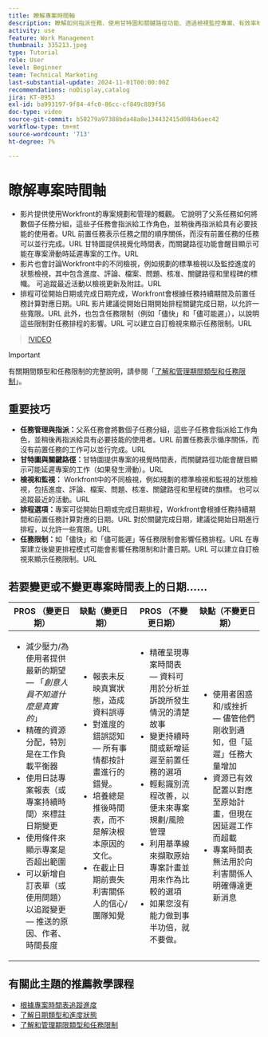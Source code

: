 ```yaml
---
title: 瞭解專案時間軸
description: 瞭解如何指派任務、使用甘特圖和關鍵路徑功能、透過檢視監控專案、有效率地排程任務，以及套用限制以最佳專案計畫。
activity: use
feature: Work Management
thumbnail: 335213.jpeg
type: Tutorial
role: User
level: Beginner
team: Technical Marketing
last-substantial-update: 2024-11-01T00:00:00Z
recommendations: noDisplay,catalog
jira: KT-8953
exl-id: ba993197-9f84-4fc0-86cc-cf849c889f56
doc-type: video
source-git-commit: b50279a97388bda48a8e134432415d084b6aec42
workflow-type: tm+mt
source-wordcount: '713'
ht-degree: 7%

---
```


# 瞭解專案時間軸

* 影片提供使用Workfront的專案規劃和管理的概觀。 它說明了父系任務如何將數個子任務分組，這些子任務會指派給工作角色，並稍後再指派給具有必要技能的使用者。&#x200B;URL 前置任務表示任務之間的順序關係，而沒有前置任務的任務可以並行完成。&#x200B;URL 甘特圖提供視覺化時間表，而關鍵路徑功能會醒目顯示可能在專案滑動時延遲專案的工作。&#x200B;URL
* 影片也會討論Workfront中的不同檢視，例如規劃的標準檢視以及監控進度的狀態檢視，其中包含進度、評論、檔案、問題、核准、關鍵路徑和里程碑的標幟。 可追蹤最近活動以檢視更新及附註。&#x200B;URL
* 排程可從開始日期或完成日期完成，Workfront會根據任務持續期間及前置任務計算對應日期。&#x200B;URL 影片建議從開始日期開始排程關鍵完成日期，以允許一些寬限。&#x200B;URL 此外，也包含任務限制（例如「儘快」和「儘可能遲」），以說明這些限制對任務排程的影響。&#x200B;URL 可以建立自訂檢視來顯示任務限制。&#x200B;URL

>[!VIDEO](https://video.tv.adobe.com/v/335213/?quality=12&learn=on&enablevpops)

>[!IMPORTANT]
>
>有關期間類型和任務限制的完整說明，請參閱「[了解和管理期間類型和任務限制](/help/manage-work/intermediate-projects/understand-and-manage-duration-types-and-task-constraints.md)」。

## 重要技巧

* **任務管理與指派：**&#x200B;父系任務會將數個子任務分組，這些子任務會指派給工作角色，並稍後再指派給具有必要技能的使用者。&#x200B;URL 前置任務表示循序關係，而沒有前置任務的工作可以並行完成。&#x200B;URL
* **甘特圖與關鍵路徑：**&#x200B;甘特圖提供專案的視覺時間表，而關鍵路徑功能會醒目顯示可能延遲專案的工作（如果發生滑動）。&#x200B;URL
* **檢視和監視：** Workfront中的不同檢視，例如規劃的標準檢視和監視的狀態檢視，包括進度、評論、檔案、問題、核准、關鍵路徑和里程碑的旗標。 也可以追蹤最近的活動。&#x200B;URL
* **排程選項：**&#x200B;專案可從開始日期或完成日期排程，Workfront會根據任務持續期間和前置任務計算對應的日期。&#x200B;URL 對於關鍵完成日期，建議從開始日期進行排程，以允許一些寬限。&#x200B;URL
* **任務限制：**&#x200B;如「儘快」和「儘可能遲」等任務限制會影響任務排程。&#x200B;URL 在專案建立後變更排程模式可能會影響任務限制和計畫日期。&#x200B;URL 可以建立自訂檢視來顯示任務限制。&#x200B;URL


## 若要變更或不變更專&#x200B;案時間表上的日期……

| PROS （變更日期） | 缺點（變更日期） | PROS （不變更日期） | 缺點（不變更日期） |
|---------------------------|---------------------------|---------------------------|---------------------------|
| <ul><li>減少壓力/為使用者提供最新的期望 — 「_創意人員不知道什麼是真實的_」</li><li>精確的資源分配，特別是在工作負載平衡器</li><li>使用日誌專案報表（或專案持續時間）來標註日期變更</li><li>使用條件來顯示專案是否超出範圍</li><li>可以新增自訂表單（或使用問題）以追蹤變更 — 推送的原因、作者、時間長度</li></ul> | <ul></li><li>報表未反映真實狀態，造成資料誤導</li><li>對進度的錯誤認知 — 所有事情都按計畫進行的錯覺&#x200B;。</li><li>培養總是推後時間表，而不是解決根本原因的文化&#x200B;。</li><li>在截止日期前喪失利害關係人的信心/團隊知覺 </li></ul> | <ul></li><li>精確呈現專案時間表 — 資料可用於分析並訴說所發生情況的清楚故事</li><li>變更持續時間或新增延遲至前置任務的選項</li><li>輕鬆識別流程改善，以便未來專案規劃/風險管理&#x200B;</li><li>利用基準線來擷取原始專案計畫並用來作為比較的選項</li><li>如果您沒有能力做到事半功倍，就不要做&#x200B;。</li></ul> | <ul></li><li>使用者困惑和/或挫折 — 儘管他們剛收到通知，但「延遲」任務大量增加</li><li>資源已有效配置以對應至原始計畫，但現在因延遲工作而超載</li><li>專案時間表無法用於向利害關係人明確傳達更新消息</li></ul> |


## 有關此主題的推薦教學課程

* [根據專案時間表追蹤進度](/help/manage-work/project-timelines/track-work-progress-from-the-project-timeline.md)
* [了解日期類型和進度狀態](/help/manage-work/project-timelines/understand-task-dates-and-progress-status.md)
* [了解和管理期限類型和任務限制](/help/manage-work/intermediate-projects/understand-and-manage-duration-types-and-task-constraints.md)

